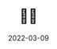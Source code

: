---
weight: 1
images:
- /images/folder/2022-03-09_11-52-27_UTC.jpg
title: 🙏🙏
date: 2022-03-09
hideTitle: true
hideExif: true
tags:
- archive # all posts
- tattoo
- gallery
---